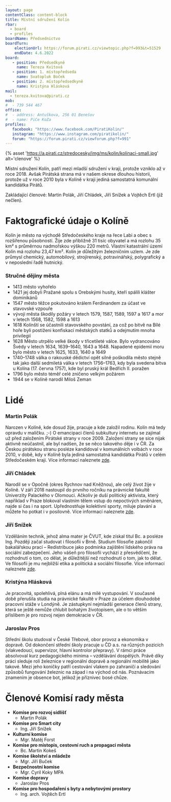 ```yaml
---
layout: page
contentClass: content-block
title: Místní sdružení Kolín
rbar:
  - board
  - profiles
boardName: Předsednictvo
boardTurn:
    electionUrl: https://forum.pirati.cz/viewtopic.php?f=993&t=51529
    endDate: 4.6.2022
board:
   - position: Předsedkyně
     name: Tereza Kvitová
   - position: 1. místopředseda
     name: Svatopluk Boček
   - position: 2. místopředsedkyně
     name: Kristýna Hlásková
mail: 
  - tereza.kvitova@pirati.cz
mob:
#  - 739 544 467
office:
#  - address: Antuškova, 256 01 Benešov
#  - name: PiCe KoZa 
profiles:
   facebook: "https://www.facebook.com/PiratiKolin/"
   instagram: "https://www.instagram.com/piratikolin/"
   forum: "https://forum.pirati.cz/viewforum.php?f=991"
---
```


{% asset 'https://a.pirati.cz/stredocesky/img/ms/kolin/kolinaci-small.jpg' alt='clenove' %}

Místní sdružení Kolín, patří mezi mladší sdružení v kraji, protože vzniklo až v roce 2018. Avšak Pirátská strana má v našem okrese dlouhou historii, protože už v roce 2010 byla v Kolíně v kraji jediná samostatná komunální kandidátka Pirátů.

Zakládající členové: Martin Polák, Jiří Chládek, Jiří Snížek a Vojtěch Ertl (již nečlen).

# Faktografické údaje o Kolíně

Kolín je město na východě Středočeského kraje na řece Labi a obec s rozšířenou působností. Žije zde přibližně 31 tisíc obyvatel a má rozlohu 35 km² s průměrnou nadmořskou výškou 220 metrů. Vlastní katastrální území Kolín má rozlohu 23,47 km². Kolín je důležitým železničním uzlem. Je zde průmysl chemický, automobilový, strojírenský, potravinářský, polygrafický a v neposlední řadě hutnický.

### Stručné dějiny města

* 1413 město vyhořelo
* 1421 jej dobyli Pražané spolu s Orebskými husity, kteří spálili klášter dominikánů
* 1547 město těžce pokutováno králem Ferdinandem za účast ve stavovské vzpouře
* vývoji města škodily požáry v letech 1579, 1587, 1589, 1597 a 1617 a mor v letech 1568, 1582, 1598 a 1613
* 1618 Kolínští se účastnili stavovského povstání, za což po bitvě na Bílé hoře byli postiženi konfiskací městských statků a odejmutím mnoha privilegií
* 1628 Město utrpělo velké škody v třicetileté válce. Bylo vydrancováno Švédy v letech 1634, 1639–1640, 1643 a 1648. Napadené epidemií moru bylo město v letech 1625, 1633, 1640 a 1649
* 1740–1748 válka o rakouské dědictví opět silně poškodila město stejně tak jako další sedmiletá válka v letech 1756–1763, kdy byla svedena bitva u Kolína (17. června 1757), kde byl pruský král Bedřich II. poražen
* 1796 bylo město téměř celé zničeno velkým požárem
* 1944 se v Kolíně narodil Miloš Zeman

# Lidé

### Martin Polák

Narozen v Kolíně, kde dosud žije, pracuje a kde založil rodinu. Kolín má tedy opravdu v malíčku. ;-) O emancipaci členů subkultury internetu se zajímal už před založením Pirátské strany v roce 2009. Založení strany se sice nijak aktivně neúčastnil, ale byl nadšen, že se něco takového děje i v ČR. Za Českou pirátskou stranu posléze kandidoval v komunálních volbách v roce 2010, v době, kdy v Kolíně byla jediná samostatná kandidátka Pirátů v celém Středočeském kraji. Více informací naleznete [zde](https://wiki.pirati.cz/lide/martin_polak).

### Jiří Chládek

Narodil se v Opočně (okres Rychnov nad Kněžnou), ale celý život žije v Kolíně. V září 2018 nastoupil do prvního ročníku na právnické fakultě Univerzity Palackého v Olomouci. Ačkoliv je duší politický aktivista, který například v Praze blokoval vlastním tělem vstup do nepoctivých směnáren, najde si čas i na sport. Upřednostňuje kolektivní sporty, miluje plavání a můžete ho potkat i v posilovně. Více informací naleznete [zde](https://stredocesky.pirati.cz/lide/jiri-chladek/).

### Jiří Snížek

Vzděláním technik, jehož alma mater je ČVUT, kde získal titul Bc. a posléze Ing. Později začal studovat i filosofii v Brně. Studium filosofie zakončil bakalářskou prací – Redistribuce jako podmínka zajištění lidského práva na sociální zabezpečení. Jeho vášeň pro filosofii vychází z přesvědčení, že rozhodnutí o tom, co dělat, je důležitější než rozhodnutí o tom, jak to dělat. Ve filosofii je mu nejbližší etika a politická a sociální filosofie. Více informací naleznete [zde](https://stredocesky.pirati.cz/lide/jiri-snizek/).

### Kristýna Hlásková

Je pracovitá, spolehlivá, plná elánu a má milé vystupování. V současné době přerušila studia na právnické fakultě v Praze za účelem dlouhodobé pracovní stáže v Londýně. Je zástupkyní nejmladší generace členů strany, která se ještě nemůže chlubit bohatým životopisem, ale o to větším příslibem je pro rozvoj nejen demokracie v ČR. 

### Jaroslav Pros

Střední školu studoval v České Třebové, obor provoz a ekonomika v dopravě. Od dokončení střední školy pracuje u ČD a.s. na různých pozicích (vlakvedoucí, supervizor, hlavní kontrolor přepravy). V rámci práce absolvoval kurz pedagogického minima – vzdělávání dospělých. Právě díky práci sleduje roli železnice v regionální dopravě a regionální mobilitě jako takové. Mezi jeho koníčky patří cestování vlakem po zahraničí a sledování způsobů fungování železnic na západ i na východ od nás. Poznávacím znamením je obsence bot, jelikož je příznivec bosé chůze. 

# Členové Komisí rady města

* **Komise pro rozvoj sídlišť**
  * Martin Polák
* **Komise pro Smart city**
  * Ing. Jiří Snížek
* **Kulturní komise**
  * Mgr. Matěj Forst
* **Komise pro místopis, cestovní ruch a propagaci města**
  * Bc. Martin Kokeš
* **Komise školství a mládeže**
  * Mgr. Jiří Buček
* **Bezpečnostní komise**
  * Mgr. Cyril Koky MPA
* **Komise dopravy**
  * Jaroslav Pros
* **Komise pro hospodaření s byty a nebytovými prostory**
  * Ing. arch. Vojtěch Ertl
